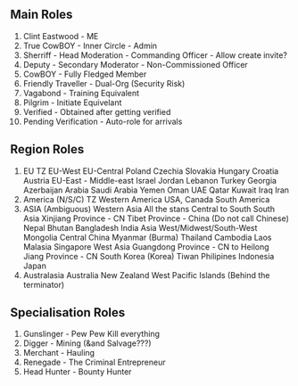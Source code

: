 ## Main Roles
1. Clint Eastwood - ME
2. True CowBOY - Inner Circle - Admin
3. Sherriff - Head Moderation - Commanding Officer - Allow create invite?
4. Deputy - Secondary Moderator - Non-Commissioned Officer
5. CowBOY - Fully Fledged Member
6. Friendly Traveller - Dual-Org (Security Risk)
7. Vagabond - Training Equivalent
8. Pilgrim - Initiate Equivelant
9. Verified - Obtained after getting verified
10. Pending Verification - Auto-role for arrivals

## Region Roles
1. EU TZ
    EU-West
    EU-Central
        Poland
        Czechia
        Slovakia
        Hungary
        Croatia
        Austria
    EU-East - Middle-east
        Israel
        Jordan
        Lebanon
        Turkey
        Georgia
        Azerbaijan
    Arabia
        Saudi Arabia
        Yemen
        Oman
        UAE
        Qatar
        Kuwait
        Iraq
        Iran
2. America (N/S/C) TZ
    Western America
    USA, Canada
    South America
3. ASIA (Ambiguous)
    Western Asia
        All the stans
    Central to South South Asia
        Xinjiang Province - CN
        Tibet Province - China (Do not call Chinese)
        Nepal
        Bhutan
        Bangladesh
        India
    Asia West/Midwest/South-West
        Mongolia
        Central China
        Myanmar (Burma)
        Thailand
        Cambodia
        Laos
        Malasia
        Singapore
    West Asia
        Guangdong Province - CN to Heilong Jiang Province - CN
        South Korea (Korea)
        Tiwan
        Philipines
        Indonesia
        Japan
5. Australasia
    Australia
    New Zealand
    West Pacific Islands (Behind the terminator)

## Specialisation Roles
1. Gunslinger - Pew Pew Kill everything 
2. Digger - Mining (&and Salvage???)
3. Merchant - Hauling
4. Renegade - The Criminal Entrepreneur
5. Head Hunter - Bounty Hunter